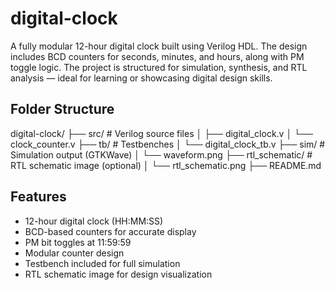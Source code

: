 # digital-clock

A fully modular 12-hour digital clock built using Verilog HDL. The design includes BCD counters for seconds, minutes, and hours, along with PM toggle logic. The project is structured for simulation, synthesis, and RTL analysis — ideal for learning or showcasing digital design skills.

##  Folder Structure
digital-clock/
├── src/ # Verilog source files
│ ├── digital_clock.v
│ └── clock_counter.v
├── tb/ # Testbenches
│ └── digital_clock_tb.v
├── sim/ # Simulation output (GTKWave)
│ └── waveform.png
├── rtl_schematic/ # RTL schematic image (optional)
│ └── rtl_schematic.png
├── README.md


##  Features

-  12-hour digital clock (HH:MM:SS)
-  BCD-based counters for accurate display
-  PM bit toggles at 11:59:59
-  Modular counter design
-  Testbench included for full simulation
-  RTL schematic image for design visualization


